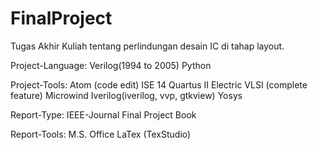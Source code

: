 # FinalProject
Tugas Akhir Kuliah tentang perlindungan desain IC di tahap layout.

Project-Language:
  Verilog(1994 to 2005)
  Python
  
Project-Tools:
  Atom (code edit)
  ISE 14
  Quartus II
  Electric VLSI (complete feature)
  Microwind
  Iverilog(iverilog, vvp, gtkview)
  Yosys

Report-Type:
  IEEE-Journal
  Final Project Book

Report-Tools:
  M.S. Office
  LaTex (TexStudio)

